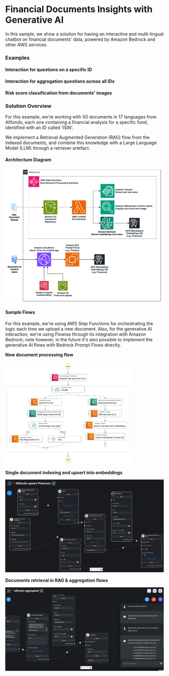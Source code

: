 # Financial Documents Insights with Generative AI

In this sample, we show a solution for having an interactive and multi-lingual chatbot on financial documents' data, powered by Amazon Bedrock and other AWS services.

### Examples

#### Interaction for questions on a specific ID




#### Interaction for aggregation questions across all IDs




#### Risk score classification from documents' images




### Solution Overview

For this example, we're working with 50 documents in 17 languages from Allfunds, each one containing a financial analysis for a specific fund, identified with an ID called 'ISIN'.

We implement a Retrieval Augmented Generation (RAG) flow from the indexed documents, and combine this knowledge with a Large Language Model (LLM) through a retriever artefact.

#### Architecture Diagram

<img src="./media/architecture.png" alt="drawing" width="500"/>

#### Sample Flows

For this example, we're using AWS Step Functions for orchestrating the logic each time we upload a new document. Also, for the generative AI interaction, we're using Flowise through its integration with Amazon Bedrock; note however, in the future it's also possible to implement the generative AI flows with Bedrock Prompt Flows directly.

**New document processing flow**

<img src="./media/stepfunctions_graph.png" alt="drawing" width="400"/>

**Single document indexing and upsert into embeddings**

<img src="./media/flow1.png" alt="drawing" width="600"/>

**Documents retrieval in RAG & aggregation flows**

<img src="./media/flow3.png" alt="drawing" width="600"/>
